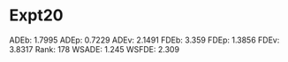 # Expt20

ADEb: 1.7995
ADEp: 0.7229
ADEv: 2.1491
FDEb: 3.359
FDEp: 1.3856
FDEv: 3.8317
Rank: 178
WSADE: 1.245
WSFDE: 2.309